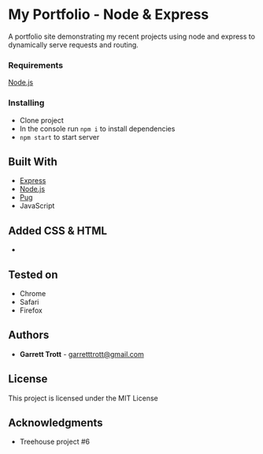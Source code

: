 # My Portfolio - Node & Express

A portfolio site demonstrating my recent projects using node and express to dynamically serve requests and routing.

### Requirements

[Node.js](https://nodejs.org/en/download/)

### Installing

- Clone project
- In the console run `npm i` to install dependencies
- `npm start` to start server

## Built With

- [Express](https://expressjs.com/)
- [Node.js](https://nodejs.org/en/download/)
- [Pug](https://pugjs.org/api/getting-started.html)
- JavaScript

## Added CSS & HTML

-

## Tested on

- Chrome
- Safari
- Firefox

## Authors

- **Garrett Trott** - garretttrott@gmail.com

## License

This project is licensed under the MIT License

## Acknowledgments

- Treehouse project #6
